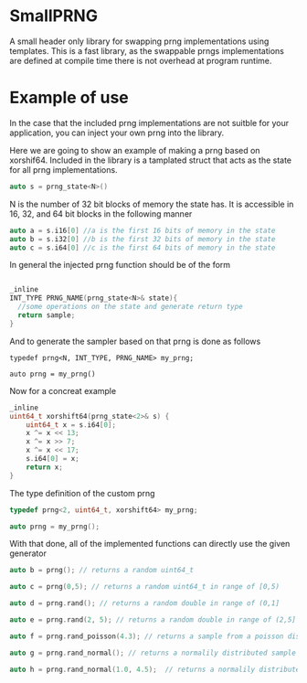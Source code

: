 # SmallPRNG
A small header only library for swapping prng implementations using templates. This is a fast library, as the swappable prngs implementations are defined at compile time there is not overhead at program runtime.

# Example of use

In the case that the included prng implementations are not suitble for your application, you can inject your own prng into the library.

Here we are going to show an example of making a prng based on xorshif64. Included in the library is a tamplated struct that acts as the state for all prng implementations.

```C++
auto s = prng_state<N>()
```
N is the number of 32 bit blocks of memory the state has. It is accessible in 16, 32, and 64 bit blocks in the following manner

```C++
auto a = s.i16[0] //a is the first 16 bits of memory in the state
auto b = s.i32[0] //b is the first 32 bits of memory in the state
auto c = s.i64[0] //c is the first 64 bits of memory in the state
```

In general the injected prng function should be of the form

```C++

_inline
INT_TYPE PRNG_NAME(prng_state<N>& state){
  //some operations on the state and generate return type
  return sample;
}

```

And to generate the sampler based on that prng is done as follows
```
typedef prng<N, INT_TYPE, PRNG_NAME> my_prng;

auto prng = my_prng()
```

Now for a concreat example

```C++
_inline
uint64_t xorshift64(prng_state<2>& s) {
	uint64_t x = s.i64[0];
	x ^= x << 13;
	x ^= x >> 7;
	x ^= x << 17;
	s.i64[0] = x;
	return x;
}
```

The type definition of the custom prng
```C++
typedef prng<2, uint64_t, xorshift64> my_prng;

auto prng = my_prng();
```
With that done, all of the implemented functions can directly use the given generator
```C++
auto b = prng(); // returns a random uint64_t

auto c = prng(0,5); // returns a random uint64_t in range of [0,5)

auto d = prng.rand(); // returns a random double in range of (0,1]

auto e = prng.rand(2, 5); // returns a random double in range of (2,5]

auto f = prng.rand_poisson(4.3); // returns a sample from a poisson distribution of λ=4.3

auto g = prng.rand_normal(); // returns a normalily distributed sample with with mean = 0 and std = 1

auto h = prng.rand_normal(1.0, 4.5);  // returns a normalily distributed sample with with mean = 1.0 and std = 4.5

```
